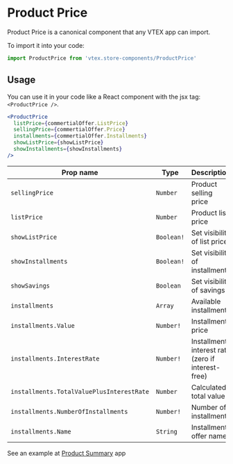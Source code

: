 # Product Price

Product Price is a canonical component that any VTEX app can import.

To import it into your code:

```js
import ProductPrice from 'vtex.store-components/ProductPrice'
```

## Usage

You can use it in your code like a React component with the jsx tag: `<ProductPrice />`.

```jsx
<ProductPrice
  listPrice={commertialOffer.ListPrice}
  sellingPrice={commertialOffer.Price}
  installments={commertialOffer.Installments}
  showListPrice={showListPrice}
  showInstallments={showInstallments}
/>
```

| Prop name | Type | Description |
| --- | --- | --- |
| `sellingPrice` | `Number` | Product selling price |
| `listPrice` | `Number` | Product list price |
| `showListPrice` | `Boolean!` | Set visibility of list price |
| `showInstallments` | `Boolean!` | Set visibility of installments |
| `showSavings` | `Boolean` | Set visibility of savings |
| `installments` | `Array` | Available installments |
| `installments.Value` | `Number!` | Installment price |
| `installments.InterestRate` | `Number!` | Installment interest rate (zero if interest-free) |
| `installments.TotalValuePlusInterestRate` | `Number` | Calculated total value |
| `installments.NumberOfInstallments` | `Number!` | Number of installments |
| `installments.Name` | `String` | Installment offer name |

See an example at [Product Summary](https://github.com/vtex-apps/product-summary/blob/master/react/ProductSummary.js#L84) app

